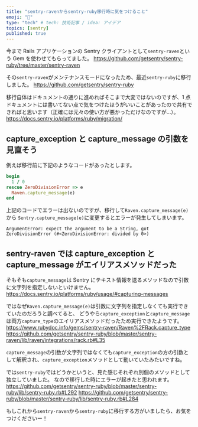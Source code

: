 ```yaml
---
title: "sentry-ravenからsentry-ruby移行時に気をつけること"
emoji: "🔖"
type: "tech" # tech: 技術記事 / idea: アイデア
topics: [sentry]
published: true
---
```


今まで Rails アプリケーションの Sentry クライアントとして`sentry-raven`という Gem を使わせてもらってました。
https://github.com/getsentry/sentry-ruby/tree/master/sentry-raven

その`sentry-raven`がメンテナンスモードになったため、最近`sentry-ruby`に移行しました。
https://github.com/getsentry/sentry-ruby

移行自体はドキュメントの通りに進めればそこまで大変ではないのですが、1 点ドキュメントには書いてない点で気をつけたほうがいいことがあったので共有できればと思います（正確には元々の使い方が悪かっただけなのですが...）。
https://docs.sentry.io/platforms/ruby/migration/

## capture_exception と capture_message の引数を見直そう

例えば移行前に下記のようなコードがあったとします。

```rb
begin
  1 / 0
rescue ZeroDivisionError => e
  Raven.capture_message(e)
end
```

上記のコードでエラーは出ないのですが、移行して`Raven.capture_message(e)` から `Sentry.capture_message(e)`に変更するとエラーが発生してしまいます。

```
ArgumentError: expect the argument to be a String, got ZeroDivisionError (#<ZeroDivisionError: divided by 0>)
```

## sentry-raven では capture_exception と capture_message がエイリアスメソッドだった

そもそも`capture_message`は Sentry にテキスト情報を送るメソッドなので引数に文字列を指定しないといけません。
https://docs.sentry.io/platforms/ruby/usage/#capturing-messages

ではなぜ`Raven.capture_message(e)`は引数に文字列を指定しなくても実行できていたのだろうと調べてると、
どうやら`capture_exception`と`capture_message`は両方`capture_type`のエイリアスメソッドだったため実行できたようです。
https://www.rubydoc.info/gems/sentry-raven/Raven%2FRack.capture_type
https://github.com/getsentry/sentry-ruby/blob/master/sentry-raven/lib/raven/integrations/rack.rb#L35

`capture_message`の引数が文字列ではなくても`capture_exception`の方の引数として解釈され、`capture_exception`メソッドとして動いていたみたいですね。

では`sentry-ruby`ではどうかというと、見た感じそれぞれ別個のメソッドとして独立していました。
なので移行した時にエラーが起きたと思われます。
https://github.com/getsentry/sentry-ruby/blob/master/sentry-ruby/lib/sentry-ruby.rb#L292
https://github.com/getsentry/sentry-ruby/blob/master/sentry-ruby/lib/sentry-ruby.rb#L284

もしこれから`sentry-raven`から`sentry-ruby`に移行する方がいましたら、お気をつけくださいー！
